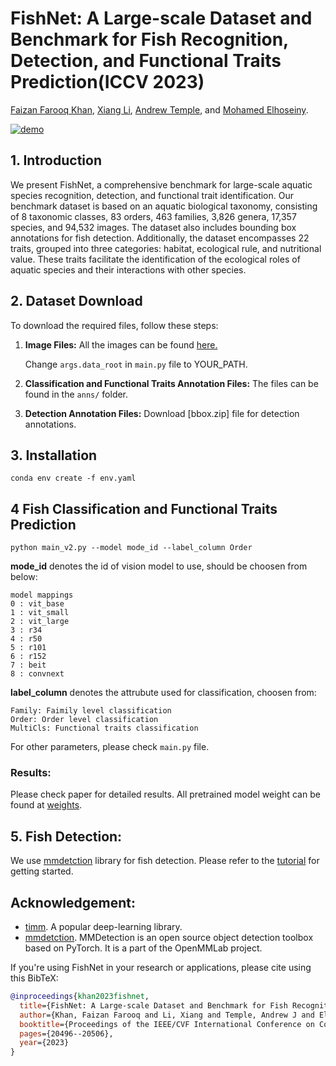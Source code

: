 # FishNet: A Large-scale Dataset and Benchmark for Fish Recognition, Detection, and Functional Traits Prediction(ICCV 2023)

[Faizan Farooq Khan](https://faixan-khan.github.io/), [Xiang Li](https://xiangli.ac.cn/), [Andrew Temple](https://reefecology.kaust.edu.sa/people/details/andrew-temple),  and [Mohamed Elhoseiny](https://www.mohamed-elhoseiny.com/). 


[![demo](fig/teaser-1.png)](https://fishnet-2023.github.io/)


## 1. Introduction

We present FishNet, a comprehensive benchmark for large-scale aquatic species recognition, detection, and functional trait identification. Our benchmark dataset is based on an aquatic biological taxonomy, consisting of 8 taxonomic classes, 83 orders, 463 families, 3,826 genera, 17,357 species, and 94,532 images. The dataset also includes bounding box annotations for fish detection. Additionally, the dataset encompasses 22 traits, grouped into three categories: habitat, ecological rule, and nutritional value. These traits facilitate the identification of the ecological roles of aquatic species and their interactions with other species.


## 2. Dataset Download

To download the required files, follow these steps:

1. **Image Files:**
   All the images can be found [here.](https://drive.google.com/file/d/1mqLoap9QIVGYaPJ7T_KSBfLxJOg2yFY3/view?usp=sharing)

   Change ```args.data_root``` in ```main.py``` file to YOUR_PATH.

2. **Classification and Functional Traits Annotation Files:**
   The files can be found in the ```anns/``` folder.

3. **Detection Annotation Files:**
   Download [bbox.zip] file for detection annotations. 

## 3. Installation
```conda env create -f env.yaml```

## 4 Fish Classification and Functional Traits Prediction

```python main_v2.py --model mode_id --label_column Order```

**mode_id** denotes the id of vision model to use, should be choosen from below:
```
model mappings
0 : vit_base
1 : vit_small
2 : vit_large
3 : r34
4 : r50
5 : r101
6 : r152
7 : beit
8 : convnext
```

**label_column** denotes the attrubute used for classification, choosen from: 
```
Family: Faimily level classification
Order: Order level classification
MultiCls: Functional traits classification
```

For other parameters, please check ```main.py``` file.


### Results:
Please check paper for detailed results. All pretrained model weight can be found at [weights](https://drive.google.com/drive/folders/16ZsE4hchfvXulVguKmen0yHBePaey57j?usp=sharing).

## 5. Fish Detection:
We use [mmdetction](https://github.com/open-mmlab/mmdetection) library for fish detection. Please refer to the [tutorial](https://github.com/xy-guo/mmdetection_kitti/blob/dev/demo/MMDet_Tutorial.ipynb) for getting started.

## Acknowledgement:
+ [timm](https://timm.fast.ai/). A popular deep-learning library.
+ [mmdetction](https://github.com/open-mmlab/mmdetection). MMDetection is an open source object detection toolbox based on PyTorch. It is a part of the OpenMMLab project.

If you're using FishNet in your research or applications, please cite using this BibTeX:

```bibtex
@inproceedings{khan2023fishnet,
  title={FishNet: A Large-scale Dataset and Benchmark for Fish Recognition, Detection, and Functional Trait Prediction},
  author={Khan, Faizan Farooq and Li, Xiang and Temple, Andrew J and Elhoseiny, Mohamed},
  booktitle={Proceedings of the IEEE/CVF International Conference on Computer Vision},
  pages={20496--20506},
  year={2023}
}
```